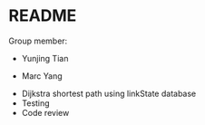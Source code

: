 # README #

Group member: 

- Yunjing Tian 

- Marc Yang


* Dijkstra shortest path using linkState database
* Testing
* Code review
